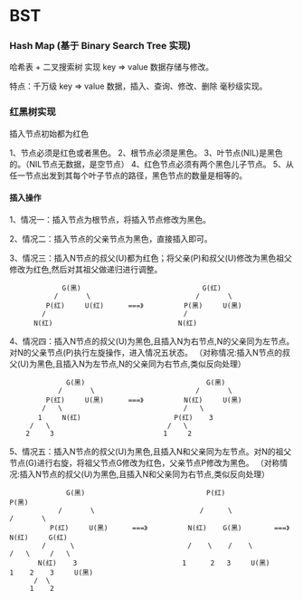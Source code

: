 # BST

### Hash Map (基于 Binary Search Tree 实现)

哈希表 + 二叉搜索树 实现 key => value 数据存储与修改。

特点：千万级 key => value 数据，插入、查询、修改、删除 毫秒级实现。



### 红黑树实现

插入节点初始都为红色

1、节点必须是红色或者黑色。
2、根节点必须是黑色。
3、叶节点(NIL)是黑色的。（NIL节点无数据，是空节点）
4、红色节点必须有两个黑色儿子节点。
5、从任一节点出发到其每个叶子节点的路径，黑色节点的数量是相等的。


#### 插入操作

1、情况一：插入节点为根节点，将插入节点修改为黑色。

2、情况二：插入节点的父亲节点为黑色，直接插入即可。

3、情况三：插入N节点的叔父(U)都为红色；将父亲(P)和叔父(U)修改为黑色祖父修改为红色,然后对其祖父做递归进行调整。

                 G(黑)                              G(红)
               /       \                          /       \
             P(红)     U(红)      ===》          P(黑)     U(黑) 
            /                                  /
          N(红)                               N(红)

4、情况四：插入N节点的叔父(U)为黑色,且插入N为右节点,N的父亲同为左节点。对N的父亲节点(P)执行左旋操作，进入情况五状态。
（对称情况:插入N节点的叔父(U)为黑色,且插入N为左节点,N的父亲同为右节点,类似反向处理）

                  G(黑)                              G(黑)
                /       \                         /       \
             P(红)     U(黑)      ===》          N(红)     U(黑) 
            /   \                              /   \
           1     N(红)                       P(红)    3
         /   \                             /   \
        2     3                           1     2

5、情况五：插入N节点的叔父(U)为黑色,且插入N和父亲同为左节点。对N的祖父节点(G)进行右旋，将祖父节点G修改为红色，父亲节点P修改为黑色。
（对称情况:插入N节点的叔父(U)为黑色,且插入N和父亲同为右节点,类似反向处理）

                  G(黑)                              P(红)                            P(黑)
                /       \                          /      \                        /       \
              P(红)     U(黑)      ===》          N(红)    G(黑)        ===》      N(红)     G(红)     
            /      \                            /    \    /    \                /   \     /   \
           N(红)    3                          1      2   3     U(黑)           1    2    3     U(黑)
          /  \
         1    2

